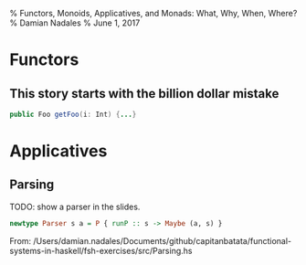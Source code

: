 % Functors, Monoids, Applicatives, and Monads: What, Why, When, Where?
% Damian Nadales
% June 1, 2017

# Functors

## This story starts with the billion dollar mistake

```java
public Foo getFoo(i: Int) {...}
```

# Applicatives

## Parsing

TODO: show a parser in the slides.

```haskell
newtype Parser s a = P { runP :: s -> Maybe (a, s) }
```

From:
/Users/damian.nadales/Documents/github/capitanbatata/functional-systems-in-haskell/fsh-exercises/src/Parsing.hs
